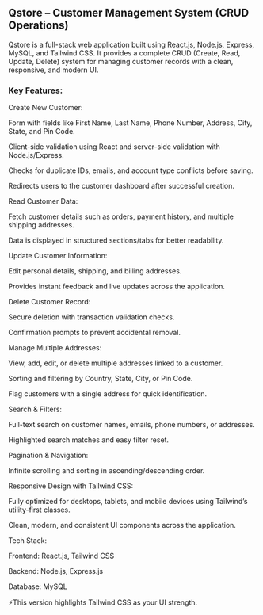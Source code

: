 ## Qstore – Customer Management System (CRUD Operations)

Qstore is a full-stack web application built using React.js, Node.js, Express, MySQL, and Tailwind CSS. It provides a complete CRUD (Create, Read, Update, Delete) system for managing customer records with a clean, responsive, and modern UI.

### Key Features:

Create New Customer:

Form with fields like First Name, Last Name, Phone Number, Address, City, State, and Pin Code.

Client-side validation using React and server-side validation with Node.js/Express.

Checks for duplicate IDs, emails, and account type conflicts before saving.

Redirects users to the customer dashboard after successful creation.

Read Customer Data:

Fetch customer details such as orders, payment history, and multiple shipping addresses.

Data is displayed in structured sections/tabs for better readability.

Update Customer Information:

Edit personal details, shipping, and billing addresses.

Provides instant feedback and live updates across the application.

Delete Customer Record:

Secure deletion with transaction validation checks.

Confirmation prompts to prevent accidental removal.

Manage Multiple Addresses:

View, add, edit, or delete multiple addresses linked to a customer.

Sorting and filtering by Country, State, City, or Pin Code.

Flag customers with a single address for quick identification.

Search & Filters:

Full-text search on customer names, emails, phone numbers, or addresses.

Highlighted search matches and easy filter reset.

Pagination & Navigation:

Infinite scrolling and sorting in ascending/descending order.

Responsive Design with Tailwind CSS:

Fully optimized for desktops, tablets, and mobile devices using Tailwind’s utility-first classes.

Clean, modern, and consistent UI components across the application.

Tech Stack:

Frontend: React.js, Tailwind CSS

Backend: Node.js, Express.js

Database: MySQL

⚡This version highlights Tailwind CSS as your UI strength.
